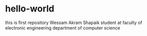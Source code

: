 # hello-world
this is first repository
Wessam Akram Shapaik
student at faculty of electronic engineering
department of computer science
